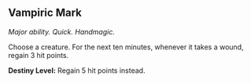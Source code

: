 ## Vampiric Mark

_Major ability. Quick. Handmagic._

Choose a creature. For the next ten minutes, whenever it takes a wound, regain 3 hit points.

**Destiny Level:**
Regain 5 hit points instead.

